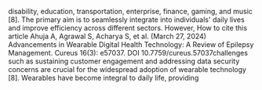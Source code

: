 disability, education, transportation, enterprise, finance, gaming, and music [8]. The primary aim is to
seamlessly integrate into individuals' daily lives and improve efficiency across different sectors. However,
How to cite this article
Ahuja A, Agrawal S, Acharya S, et al. (March 27, 2024) Advancements in Wearable Digital Health Technology: A Review of Epilepsy Management.
Cureus 16(3): e57037. DOI 10.7759/cureus.57037challenges such as sustaining customer engagement and addressing data security concerns are crucial for the
widespread adoption of wearable technology [8]. Wearables have become integral to daily life, providing